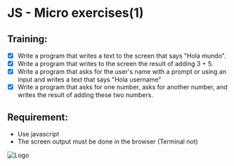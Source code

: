 
# JS - Micro exercises(1)

## Training:
-  [x] Write a program that writes a text to the screen that says "Hola mundo".
-  [x] Write a program that writes to the screen the result of adding 3 + 5.
-  [x] Write a program that asks for the user's name with a prompt or using an input and writes a text that says "Hola username"
-  [x] Write a program that asks for one number, asks for another number, and writes the result of adding these two numbers.

## Requirement:
- Use javascript
- The screen output must be done in the browser (Terminal not)




![Logo](https://cdn.discordapp.com/attachments/977641039953293362/1003255488294682644/budaFondo.png)

